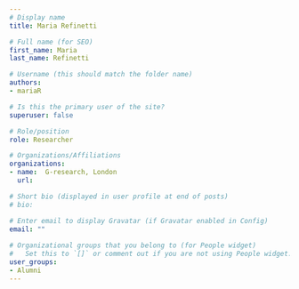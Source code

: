 ```yaml
---
# Display name
title: Maria Refinetti

# Full name (for SEO)
first_name: Maria
last_name: Refinetti

# Username (this should match the folder name)
authors:
- mariaR

# Is this the primary user of the site?
superuser: false

# Role/position
role: Researcher

# Organizations/Affiliations
organizations:
- name:  G-research, London
  url: 

# Short bio (displayed in user profile at end of posts)
# bio: 

# Enter email to display Gravatar (if Gravatar enabled in Config)
email: ""
  
# Organizational groups that you belong to (for People widget)
#   Set this to `[]` or comment out if you are not using People widget.  
user_groups: 
- Alumni
---
```


